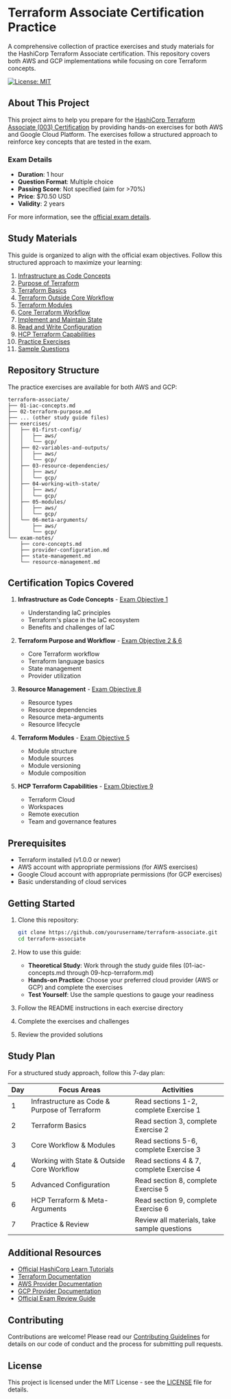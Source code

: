 # Terraform Associate Certification Practice

A comprehensive collection of practice exercises and study materials for the HashiCorp Terraform Associate certification. This repository covers both AWS and GCP implementations while focusing on core Terraform concepts.

[![License: MIT](https://img.shields.io/badge/License-MIT-yellow.svg)](https://opensource.org/licenses/MIT)

## About This Project

This project aims to help you prepare for the [HashiCorp Terraform Associate (003) Certification](https://developer.hashicorp.com/terraform/tutorials/certification-003/associate-review-003) by providing hands-on exercises for both AWS and Google Cloud Platform. The exercises follow a structured approach to reinforce key concepts that are tested in the exam.

### Exam Details

- **Duration**: 1 hour
- **Question Format**: Multiple choice
- **Passing Score**: Not specified (aim for >70%)
- **Price**: $70.50 USD
- **Validity**: 2 years

For more information, see the [official exam details](https://developer.hashicorp.com/terraform/tutorials/certification-003/associate-review-003).

## Study Materials

This guide is organized to align with the official exam objectives. Follow this structured approach to maximize your learning:

1. [Infrastructure as Code Concepts](01-iac-concepts.md)
2. [Purpose of Terraform](02-terraform-purpose.md)
3. [Terraform Basics](03-terraform-basics.md)
4. [Terraform Outside Core Workflow](04-terraform-outside-workflow.md)
5. [Terraform Modules](05-terraform-modules.md)
6. [Core Terraform Workflow](06-core-workflow.md)
7. [Implement and Maintain State](07-terraform-state.md)
8. [Read and Write Configuration](08-terraform-configuration.md)
9. [HCP Terraform Capabilities](09-hcp-terraform.md)
10. [Practice Exercises](exercises/README.md)
11. [Sample Questions](sample-questions.md)

## Repository Structure

The practice exercises are available for both AWS and GCP:

```
terraform-associate/
├── 01-iac-concepts.md
├── 02-terraform-purpose.md
├── ... (other study guide files)
├── exercises/
│   ├── 01-first-config/
│   │   ├── aws/
│   │   └── gcp/
│   ├── 02-variables-and-outputs/
│   │   ├── aws/
│   │   └── gcp/
│   ├── 03-resource-dependencies/
│   │   ├── aws/
│   │   └── gcp/
│   ├── 04-working-with-state/
│   │   ├── aws/
│   │   └── gcp/
│   ├── 05-modules/
│   │   ├── aws/
│   │   └── gcp/
│   └── 06-meta-arguments/
│       ├── aws/
│       └── gcp/
└── exam-notes/
    ├── core-concepts.md
    ├── provider-configuration.md
    ├── state-management.md
    └── resource-management.md
```

## Certification Topics Covered

1. **Infrastructure as Code Concepts** - [Exam Objective 1](https://developer.hashicorp.com/terraform/tutorials/certification-003/associate-review-003#infrastructure-as-code-concepts)
   - Understanding IaC principles
   - Terraform's place in the IaC ecosystem
   - Benefits and challenges of IaC

2. **Terraform Purpose and Workflow** - [Exam Objective 2 & 6](https://developer.hashicorp.com/terraform/tutorials/certification-003/associate-review-003#terraform-fundamentals)
   - Core Terraform workflow
   - Terraform language basics
   - State management
   - Provider utilization

3. **Resource Management** - [Exam Objective 8](https://developer.hashicorp.com/terraform/tutorials/certification-003/associate-review-003#read-generate-and-modify-configuration)
   - Resource types
   - Resource dependencies
   - Resource meta-arguments
   - Resource lifecycle

4. **Terraform Modules** - [Exam Objective 5](https://developer.hashicorp.com/terraform/tutorials/certification-003/associate-review-003#interact-with-terraform-modules)
   - Module structure
   - Module sources
   - Module versioning
   - Module composition

5. **HCP Terraform Capabilities** - [Exam Objective 9](https://developer.hashicorp.com/terraform/tutorials/certification-003/associate-review-003#hcp-terraform-capabilities)
   - Terraform Cloud
   - Workspaces
   - Remote execution
   - Team and governance features

## Prerequisites

- Terraform installed (v1.0.0 or newer)
- AWS account with appropriate permissions (for AWS exercises)
- Google Cloud account with appropriate permissions (for GCP exercises)
- Basic understanding of cloud services

## Getting Started

1. Clone this repository:
   ```bash
   git clone https://github.com/yourusername/terraform-associate.git
   cd terraform-associate
   ```

2. How to use this guide:
   - **Theoretical Study**: Work through the study guide files (01-iac-concepts.md through 09-hcp-terraform.md)
   - **Hands-on Practice**: Choose your preferred cloud provider (AWS or GCP) and complete the exercises
   - **Test Yourself**: Use the sample questions to gauge your readiness

3. Follow the README instructions in each exercise directory

4. Complete the exercises and challenges

5. Review the provided solutions

## Study Plan

For a structured study approach, follow this 7-day plan:

| Day | Focus Areas | Activities |
|-----|-------------|------------|
| 1 | Infrastructure as Code & Purpose of Terraform | Read sections 1-2, complete Exercise 1 |
| 2 | Terraform Basics | Read section 3, complete Exercise 2 |
| 3 | Core Workflow & Modules | Read sections 5-6, complete Exercise 3 |
| 4 | Working with State & Outside Core Workflow | Read sections 4 & 7, complete Exercise 4 |
| 5 | Advanced Configuration | Read section 8, complete Exercise 5 |
| 6 | HCP Terraform & Meta-Arguments | Read section 9, complete Exercise 6 |
| 7 | Practice & Review | Review all materials, take sample questions |

## Additional Resources

- [Official HashiCorp Learn Tutorials](https://developer.hashicorp.com/terraform/tutorials)
- [Terraform Documentation](https://developer.hashicorp.com/terraform/docs)
- [AWS Provider Documentation](https://registry.terraform.io/providers/hashicorp/aws/latest/docs)
- [GCP Provider Documentation](https://registry.terraform.io/providers/hashicorp/google/latest/docs)
- [Official Exam Review Guide](https://developer.hashicorp.com/terraform/tutorials/certification-003/associate-review-003)

## Contributing

Contributions are welcome! Please read our [Contributing Guidelines](CONTRIBUTING.md) for details on our code of conduct and the process for submitting pull requests.

## License

This project is licensed under the MIT License - see the [LICENSE](LICENSE) file for details. 